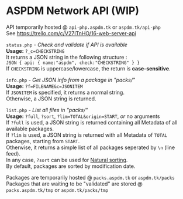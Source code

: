 ASPDM Network API (WIP)
==========================

API temporarily hosted @ `api-php.aspdm.tk` or `aspdm.tk/api-php`  
See https://trello.com/c/V27ITnHO/16-web-server-api  
  
`status.php` - _Check and validate if API is available_  
    **Usage:** `?_c=CHECKSTRING`  
    It returns a JSON string in the following structure :  
	```JSON
	{
		api: {
			name:"aspdm",
			check:"CHECKSTRING"
		}
	}
	```  
    If `CHECKSTRING` is uppercase/lowercase, the return is **case-sensitive**.  
  
`info.php` - _Get JSON info from a package in "packs/"_  
    **Usage:** `?f=FILENAME&c=JSONITEM`  
    If `JSONITEM` is specified, it returns a normal string.  
    Otherwise, a JSON string is returned.  
	
`list.php` - _List all files in "packs/"_  
    **Usage:** `?full`, `?sort`, `?lim=TOTAL&origin=START`, _or_ no arguments  
    If `?full` is used, a JSON string is returned containing all Metadata of all available packages.  
    If `?lim` is used, a JSON string is returned with all Metadata of `TOTAL` packages, starting from `START`.  
    Otherwise, it returns a simple list of all packages seperated by `\n` (line feed).  
    In any case, `?sort` can be used for [Natural sorting](http://www.php.net/manual/en/function.natsort.php).  
    By default, packages are sorted by modification date.  
  
Packages are temporarily hosted @ `packs.aspdm.tk` or `aspdm.tk/packs`  
Packages that are waiting to be "validated" are stored @ `packs.aspdm.tk/tmp` or `aspdm.tk/packs/tmp`
